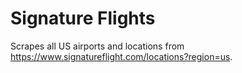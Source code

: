 # Signature Flights

Scrapes all US airports and locations from https://www.signatureflight.com/locations?region=us.
